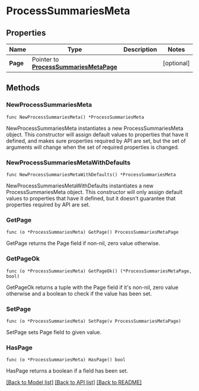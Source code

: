 # ProcessSummariesMeta

## Properties

Name | Type | Description | Notes
---- | ---- | ----------- | ------
**Page** | Pointer to [**ProcessSummariesMetaPage**](ProcessSummariesMetaPage.md) |  | [optional] 

## Methods

### NewProcessSummariesMeta

`func NewProcessSummariesMeta() *ProcessSummariesMeta`

NewProcessSummariesMeta instantiates a new ProcessSummariesMeta object.
This constructor will assign default values to properties that have it defined,
and makes sure properties required by API are set, but the set of arguments
will change when the set of required properties is changed.

### NewProcessSummariesMetaWithDefaults

`func NewProcessSummariesMetaWithDefaults() *ProcessSummariesMeta`

NewProcessSummariesMetaWithDefaults instantiates a new ProcessSummariesMeta object.
This constructor will only assign default values to properties that have it defined,
but it doesn't guarantee that properties required by API are set.

### GetPage

`func (o *ProcessSummariesMeta) GetPage() ProcessSummariesMetaPage`

GetPage returns the Page field if non-nil, zero value otherwise.

### GetPageOk

`func (o *ProcessSummariesMeta) GetPageOk() (*ProcessSummariesMetaPage, bool)`

GetPageOk returns a tuple with the Page field if it's non-nil, zero value otherwise
and a boolean to check if the value has been set.

### SetPage

`func (o *ProcessSummariesMeta) SetPage(v ProcessSummariesMetaPage)`

SetPage sets Page field to given value.

### HasPage

`func (o *ProcessSummariesMeta) HasPage() bool`

HasPage returns a boolean if a field has been set.


[[Back to Model list]](../README.md#documentation-for-models) [[Back to API list]](../README.md#documentation-for-api-endpoints) [[Back to README]](../README.md)


